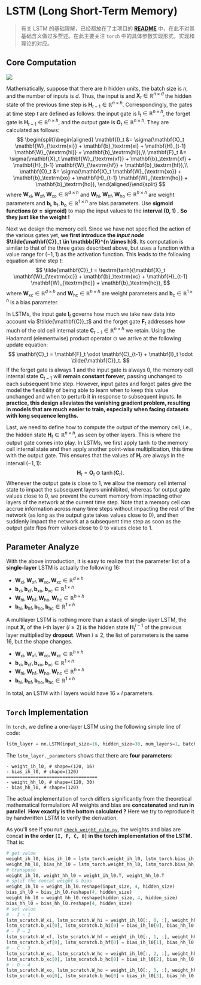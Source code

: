 # LSTM (Long Short-Term Memory)

> 有关 LSTM 的基础理解，已经都放在了主项目的 [**README**](https://github.com/KarryRen/Karry-Studies-AI/blob/main/LiMu/HandsAI/README.md#lstm-long-short-term-memory) 中，在此不对其基础含义做过多赘述。在此主要关注 `torch` 中的具体参数实现形式，实现和理论的对应。



## Core Computation

<img src="https://d2l.ai/_images/lstm-3.svg" style="zoom:100%;" />

Mathematically, suppose that there are $h$ hidden units, the batch size is $n$, and the number of inputs is $d$. Thus, the input is and  $\mathbf{X}_t \in \mathbb{R}^{n \times d}$ the hidden state of the previous time step is $\mathbf{H}_{t-1} \in \mathbb{R}^{n \times h}$. Correspondingly, the gates at time step $t$ are defined as follows: the input gate is $\mathbf{I}_t \in \mathbb{R}^{n \times h}$, the forget gate is $\mathbf{H}_{t-1} \in \mathbb{R}^{n \times h}$, and the output gate is $\mathbf{O}_t \in \mathbb{R}^{n \times h}$. They are calculated as follows:
$$
\begin{split}\begin{aligned}
\mathbf{I}_t &= \sigma(\mathbf{X}_t \mathbf{W}_{\textrm{xi}} + \mathbf{b}_\textrm{xi} + \mathbf{H}_{t-1} \mathbf{W}_{\textrm{hi}} + \mathbf{b}_\textrm{hi}),\\
\mathbf{F}_t &= \sigma(\mathbf{X}_t \mathbf{W}_{\textrm{xf}} + \mathbf{b}_\textrm{xf} + \mathbf{H}_{t-1} \mathbf{W}_{\textrm{hf}} + \mathbf{b}_\textrm{hf}),\\
\mathbf{O}_t &= \sigma(\mathbf{X}_t \mathbf{W}_{\textrm{xo}} + \mathbf{b}_\textrm{xo} + \mathbf{H}_{t-1} \mathbf{W}_{\textrm{ho}} + \mathbf{b}_\textrm{ho}),
\end{aligned}\end{split}
$$
where $\mathbf{W}_{\textrm{xi}}, \mathbf{W}_{\textrm{xf}}, \mathbf{W}_{\textrm{xo}} \in \mathbb{R}^{d \times h}$ and $\mathbf{W}_{\textrm{hi}}, \mathbf{W}_{\textrm{hf}}, \mathbf{W}_{\textrm{ho}} \in \mathbb{R}^{h \times h}$ are weight parameters and $\mathbf{b}_\textrm{i}, \mathbf{b}_\textrm{f}, \mathbf{b}_\textrm{o} \in \mathbb{R}^{1 \times h}$ are bias parameters. Use **sigmoid functions ($\sigma=\textrm{sigmoid}$)** to map the input values to the **interval $(0, 1)$ .** **So they just like the weight !**

Next we design the memory cell. Since we have not specified the action of the various gates yet, **we first introduce the *input node* $\tilde{\mathbf{C}}_t \in \mathbb{R}^{n \times h}$**. Its computation is similar to that of the three gates described above, but uses a function with a value range for $(-1, 1)$ as the activation function. This leads to the following equation at time step $t$:
$$
\tilde{\mathbf{C}}_t = \textrm{tanh}(\mathbf{X}_t \mathbf{W}_{\textrm{xc}} + \mathbf{b}_\textrm{xc} + \mathbf{H}_{t-1} \mathbf{W}_{\textrm{hc}} + \mathbf{b}_\textrm{hc}),
$$
where $\mathbf{W}_{\textrm{xc}} \in \mathbb{R}^{d \times h}$ and $\mathbf{W}_{\textrm{hc}} \in \mathbb{R}^{h \times h}$ are weight parameters and $\mathbf{b}_\textrm{c} \in \mathbb{R}^{1 \times h}$ is a bias parameter.

In LSTMs, the input gate $\mathbf{I}_t$ governs how much we take new data into account via $\tilde{\mathbf{C}}_t$ and the forget gate $\mathbf{F}_t$ addresses how much of the old cell internal state $\mathbf{C}_{t-1} \in \mathbb{R}^{n \times h}$ we retain. Using the Hadamard (elementwise) product operator $\odot$ we arrive at the following update equation:
$$
\mathbf{C}_t = \mathbf{F}_t \odot \mathbf{C}_{t-1} + \mathbf{I}_t \odot \tilde{\mathbf{C}}_t.
$$
If the forget gate is always 1 and the input gate is always 0, the memory cell internal state $\mathbf{C}_{t-1}$ will **remain constant forever,** passing unchanged to each subsequent time step. However, input gates and forget gates give the model the flexibility of being able to learn when to keep this value unchanged and when to perturb it in response to subsequent inputs. **In practice, this design alleviates the vanishing gradient problem, resulting in models that are much easier to train, especially when facing datasets with long sequence lengths.**

Last, we need to define how to compute the output of the memory cell, i.e., the hidden state $\mathbf{H}_t \in \mathbb{R}^{n \times h}$, as seen by other layers. This is where the output gate comes into play. In LSTMs, we first apply $\tanh$ to the memory cell internal state and then apply another point-wise multiplication, this time with the output gate. This ensures that the values of $\mathbf{H}_t$ are always in the interval $(-1, 1)$:
$$
\mathbf{H}_t = \mathbf{O}_t \odot \tanh(\mathbf{C}_t).
$$
Whenever the output gate is close to 1, we allow the memory cell internal state to impact the subsequent layers uninhibited, whereas for output gate values close to 0, we prevent the current memory from impacting other layers of the network at the current time step. Note that a memory cell can accrue information across many time steps without impacting the rest of the network (as long as the output gate takes values close to 0), and then suddenly impact the network at a subsequent time step as soon as the output gate flips from values close to 0 to values close to 1.



## Parameter Analyze

With the above introduction, it is easy to realize that the parameter list of a **single-layer** LSTM is actually the following 16:

- $\mathbf{W}_{\textrm{xi}}, \mathbf{W}_{\textrm{xf}}, \mathbf{W}_{\textrm{xo}}, \mathbf{W}_{\textrm{xc}} \in \mathbb{R}^{d \times h}$
- $\mathbf{b}_\textrm{xi}, \mathbf{b}_\textrm{xf}, \mathbf{b}_\textrm{xo}, \mathbf{b}_\textrm{xc} \in \mathbb{R}^{1 \times h}$
- $\mathbf{W}_{\textrm{hi}}, \mathbf{W}_{\textrm{hf}}, \mathbf{W}_{\textrm{ho}}, \mathbf{W}_{\textrm{hc}} \in \mathbb{R}^{h \times h}$
- $\mathbf{b}_\textrm{hi}, \mathbf{b}_\textrm{hf}, \mathbf{b}_\textrm{ho}, \mathbf{b}_\textrm{hc} \in \mathbb{R}^{1 \times h}$

A multilayer LSTM is nothing more than a stack of single-layer LSTM, the input $\mathbf{X}_t$ of the $l\textrm{-th}$ layer ($l \ge 2$) is the hidden state $\mathbf{H}^{l-1}_t$ of the previous layer multiplied by **dropout**. When $l \ge 2$, the list of parameters is the same 16, but the shape changes.

- $\mathbf{W}_{\textrm{xi}}, \mathbf{W}_{\textrm{xf}}, \mathbf{W}_{\textrm{xo}}, \mathbf{W}_{\textrm{xc}} \in \mathbb{R}^{h \times h}$
- $\mathbf{b}_\textrm{xi}, \mathbf{b}_\textrm{xf}, \mathbf{b}_\textrm{xo}, \mathbf{b}_\textrm{xc} \in \mathbb{R}^{1 \times h}$
- $\mathbf{W}_{\textrm{hi}}, \mathbf{W}_{\textrm{hf}}, \mathbf{W}_{\textrm{ho}}, \mathbf{W}_{\textrm{hc}} \in \mathbb{R}^{h \times h}$
- $\mathbf{b}_\textrm{hi}, \mathbf{b}_\textrm{hf}, \mathbf{b}_\textrm{ho}, \mathbf{b}_\textrm{hc} \in \mathbb{R}^{1 \times h}$

In total, an LSTM with l layers would have $16\times l$ parameters.



## `Torch` Implementation

In `torch`, we define a one-layer LSTM using the following simple line of code:

```python
lstm_layer = nn.LSTM(input_size=16, hidden_size=30, num_layers=1, batch_first=True)
```

The `lstm_layer._parameters` shows that there are **four parameters**:

```
- weight_ih_l0, # shape=(120, 16)
- bias_ih_l0, # shape=(120)
==================================
- weight_hh_l0, # shape=(120, 30)
- bias_hh_l0, # shape=(120)
```

The actual implementation of `torch` differs significantly from the theoretical mathematical formulation: All weights and bias are **concatenated** and **run in parallel**. **How exactly is the bottom calculated ?** Here we try to reproduce it by handwritten LSTM to verify the derivation.

As you'll see if you run [`check_weight_rule.py`](./check_weight_rule.py), the weights and bias are concat i**n the order `[I, F, C, O]` in the torch implementation of the LSTM.** That is:

```python
# get value
weight_ih_l0, bias_ih_l0 = lstm_torch.weight_ih_l0, lstm_torch.bias_ih_l0  # shape=(4 * hidden_size, input_size) & (4 * hidden_size)
weight_hh_l0, bias_hh_l0 = lstm_torch.weight_hh_l0, lstm_torch.bias_hh_l0  # shape=(4 * hidden_size, hidden_size) & (4 * hidden_size)
# transpose
weight_ih_l0, weight_hh_l0 = weight_ih_l0.T, weight_hh_l0.T
# split the concat weight & bias
weight_ih_l0 = weight_ih_l0.reshape(input_size, 4, hidden_size)
bias_ih_l0 = bias_ih_l0.reshape(4, hidden_size)
weight_hh_l0 = weight_hh_l0.reshape(hidden_size, 4, hidden_size)
bias_hh_l0 = bias_hh_l0.reshape(4, hidden_size)
# set value
# - I ~ 1
lstm_scratch.W_xi, lstm_scratch.W_hi = weight_ih_l0[:, 0, :], weight_hh_l0[:, 0, :]
lstm_scratch.b_xi[0], lstm_scratch.b_hi[0] = bias_ih_l0[0], bias_hh_l0[0]
# - F ~ 2
lstm_scratch.W_xf, lstm_scratch.W_hf = weight_ih_l0[:, 1, :], weight_hh_l0[:, 1, :]
lstm_scratch.b_xf[0], lstm_scratch.b_hf[0] = bias_ih_l0[1], bias_hh_l0[1]
# - C ~ 3
lstm_scratch.W_xc, lstm_scratch.W_hc = weight_ih_l0[:, 2, :], weight_hh_l0[:, 2, :]
lstm_scratch.b_xc[0], lstm_scratch.b_hc[0] = bias_ih_l0[2], bias_hh_l0[2]
# - O ~ 4
lstm_scratch.W_xo, lstm_scratch.W_ho = weight_ih_l0[:, 3, :], weight_hh_l0[:, 3, :]
lstm_scratch.b_xo[0], lstm_scratch.b_ho[0] = bias_ih_l0[3], bias_hh_l0[3]
```

